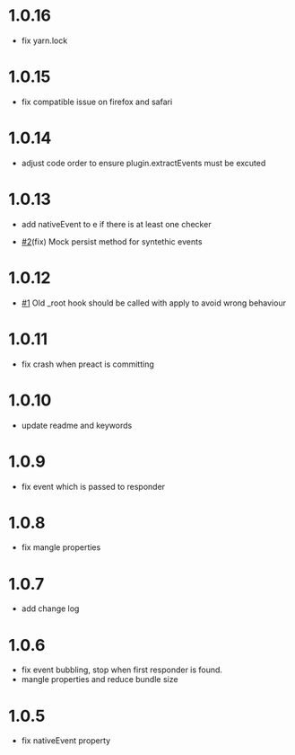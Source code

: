 # 1.0.16

- fix yarn.lock

# 1.0.15

- fix compatible issue on firefox and safari

# 1.0.14

- adjust code order to ensure plugin.extractEvents must be excuted

# 1.0.13

- add nativeEvent to e if there is at least one checker

- [#2](https://github.com/duxiaofeng-github/preact-responder-event-plugin/pull/2)(fix) Mock persist method for syntethic events

# 1.0.12

- [#1](https://github.com/duxiaofeng-github/preact-responder-event-plugin/pull/1) Old \_root hook should be called with apply to avoid wrong behaviour

# 1.0.11

- fix crash when preact is committing

# 1.0.10

- update readme and keywords

# 1.0.9

- fix event which is passed to responder

# 1.0.8

- fix mangle properties

# 1.0.7

- add change log

# 1.0.6

- fix event bubbling, stop when first responder is found.
- mangle properties and reduce bundle size

# 1.0.5

- fix nativeEvent property
